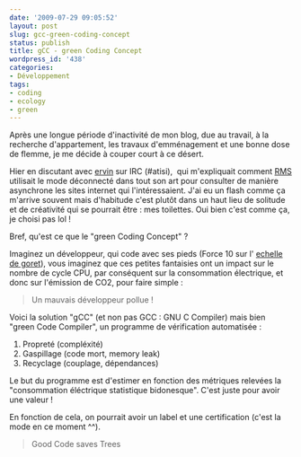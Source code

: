 ```yaml
---
date: '2009-07-29 09:05:52'
layout: post
slug: gcc-green-coding-concept
status: publish
title: gCC - green Coding Concept
wordpress_id: '438'
categories:
- Développement
tags:
- coding
- ecology
- green
---
```


Après une longue période d'inactivité de mon blog, due au travail, à la recherche d'appartement, les travaux d'emménagement et une bonne dose de flemme, je me décide à couper court à ce désert.

Hier en discutant avec [ervin](http://ervin.ipsquad.net/) sur IRC (#atisi),  qui m'expliquait comment [RMS](http://fr.wikipedia.org/wiki/Richard_Stallman) utilisait le mode déconnecté dans tout son art pour consulter de manière asynchrone les sites internet qui l'intéressaient. J'ai eu un flash comme ça m'arrive souvent mais d'habitude c'est plutôt dans un haut lieu de solitude et de créativité qui se pourrait être : mes toilettes. Oui bien c'est comme ça, je choisi pas lol !

Bref, qu'est ce que le "green Coding Concept" ?

Imaginez un développeur, qui code avec ses pieds (Force 10 sur l' [echelle de goret](http://www.bien-programmer.fr/goret.htm)), vous imaginez que ces petites fantaisies ont un impact sur le nombre de cycle CPU, par conséquent sur la consommation électrique, et donc sur l'émission de CO2, pour faire simple :

> Un mauvais développeur pollue !

Voici la solution "gCC" (et non pas GCC : GNU C Compiler) mais bien "green Code Compiler", un programme de vérification automatisée :

  1. Propreté (compléxité)	
  2. Gaspillage (code mort, memory leak)
  3. Recyclage (couplage, dépendances)

Le but du programme est d'estimer en fonction des métriques relevées la "consommation éléctrique statistique bidonesque". C'est juste pour avoir une valeur !

En fonction de cela, on pourrait avoir un label et une certification (c'est la mode en ce moment ^^).

> Good Code saves Trees
